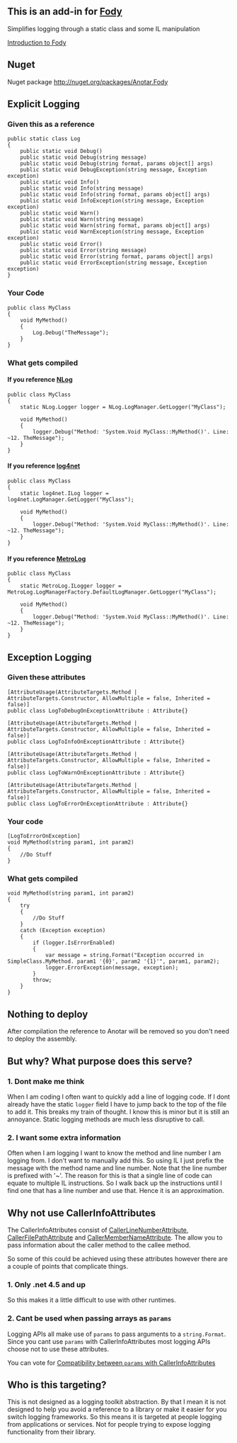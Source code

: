 ## This is an add-in for  [Fody](https://github.com/SimonCropp/Fody) 

Simplifies logging through a static class and some IL manipulation

[Introduction to Fody](https://github.com/SimonCropp/Fody/wiki/SampleUsage)

## Nuget

Nuget package http://nuget.org/packages/Anotar.Fody 

## Explicit Logging

### Given this as a reference

    public static class Log
    {
        public static void Debug()
        public static void Debug(string message)
        public static void Debug(string format, params object[] args)
        public static void DebugException(string message, Exception exception)
        public static void Info()
        public static void Info(string message)
        public static void Info(string format, params object[] args)
        public static void InfoException(string message, Exception exception)
        public static void Warn()
        public static void Warn(string message)
        public static void Warn(string format, params object[] args)
        public static void WarnException(string message, Exception exception)
        public static void Error()
        public static void Error(string message)
        public static void Error(string format, params object[] args)
        public static void ErrorException(string message, Exception exception)
    }

### Your Code

    public class MyClass
    {
        void MyMethod()
        {
            Log.Debug("TheMessage");
        }
    }

### What gets compiled

#### If you reference [NLog](http://nlog-project.org/)

    public class MyClass
    {
        static NLog.Logger logger = NLog.LogManager.GetLogger("MyClass");

        void MyMethod()
        {
            logger.Debug("Method: 'System.Void MyClass::MyMethod()'. Line: ~12. TheMessage");
        }
    }

#### If you reference [log4net](http://logging.apache.org/log4net/)

    public class MyClass
    {
        static log4net.ILog logger = log4net.LogManager.GetLogger("MyClass");

        void MyMethod()
        {
            logger.Debug("Method: 'System.Void MyClass::MyMethod()'. Line: ~12. TheMessage");
        }
    }

#### If you reference [MetroLog](https://github.com/mbrit/MetroLog)

    public class MyClass
    {
        static MetroLog.ILogger logger = MetroLog.LogManagerFactory.DefaultLogManager.GetLogger("MyClass");

        void MyMethod()
        {
            logger.Debug("Method: 'System.Void MyClass::MyMethod()'. Line: ~12. TheMessage");
        }
    }


## Exception Logging

### Given these attributes

    [AttributeUsage(AttributeTargets.Method | AttributeTargets.Constructor, AllowMultiple = false, Inherited = false)]
    public class LogToDebugOnExceptionAttribute : Attribute{}
    
    [AttributeUsage(AttributeTargets.Method | AttributeTargets.Constructor, AllowMultiple = false, Inherited = false)]
    public class LogToInfoOnExceptionAttribute : Attribute{}
    
    [AttributeUsage(AttributeTargets.Method | AttributeTargets.Constructor, AllowMultiple = false, Inherited = false)]
    public class LogToWarnOnExceptionAttribute : Attribute{}
    
    [AttributeUsage(AttributeTargets.Method | AttributeTargets.Constructor, AllowMultiple = false, Inherited = false)]
    public class LogToErrorOnExceptionAttribute : Attribute{}
    
### Your code

    [LogToErrorOnException]
    void MyMethod(string param1, int param2)
    {
        //Do Stuff
    }
    
### What gets compiled

    void MyMethod(string param1, int param2)
    {
        try
        {
            //Do Stuff
        }
        catch (Exception exception)
        {
            if (logger.IsErrorEnabled)
            {
                var message = string.Format("Exception occurred in SimpleClass.MyMethod. param1 '{0}', param2 '{1}'", param1, param2);
                logger.ErrorException(message, exception);
            }
            throw;
        }
    }

## Nothing to deploy

After compilation the reference to Anotar will be removed so you don't need to deploy the assembly.
    
## But why? What purpose does this serve?

### 1. Dont make me think

When I am coding I often want to quickly add a line of logging code. If I dont already have the static `logger` field I have to jump back to the top of the file to add it. This breaks my train of thought. I know this is minor but it is still an annoyance. Static logging methods are much less disruptive to call.

### 2. I want some extra information

Often when I am logging I want to know the method and line number I am logging from. I don't want to manually add this. So using IL I just prefix the message with the method name and line number. Note that the line number is prefixed with '~'. The reason for this is that a single line of code can equate to multiple IL instructions. So I walk back up the instructions until I find one that has a line number and use that. Hence it is an approximation.

## Why not use CallerInfoAttributes

The CallerInfoAttributes consist of  [CallerLineNumberAttribute](http://msdn.microsoft.com/en-us/library/system.runtime.compilerservices.callerlinenumberattribute.aspx),  [CallerFilePathAttribute](http://msdn.microsoft.com/en-us/library/system.runtime.compilerservices.callerfilepathattribute.aspx) and [CallerMemberNameAttribute](http://msdn.microsoft.com/en-us/library/system.runtime.compilerservices.callermembernameattribute.aspx). The allow you to pass information about the caller method to the callee method. 

So some of this could be achieved using these attributes however there are a couple of points that complicate things.

### 1. Only .net 4.5 and up

So this makes it a little difficult to use with other runtimes.

### 2. Cant be used when passing arrays as `params`

Logging APIs all make use of `params` to pass arguments to a `string.Format`. Since you cant use `params` with CallerInfoAttributes most logging APIs choose not to use these attributes.

You can vote for [Compatibility between `params` with CallerInfoAttributes](http://visualstudio.uservoice.com/forums/121579-visual-studio/suggestions/2762025-caller-membername-filepath-linenumber-of-net-4-5-) 

## Who is this targeting?

This is not designed as a logging toolkit abstraction. By that I mean it is not designed to help you avoid a reference to a library or make it easier for you switch logging frameworks. So this means it is targeted at people logging from applications or services. Not for people trying to expose logging functionality from their library.


